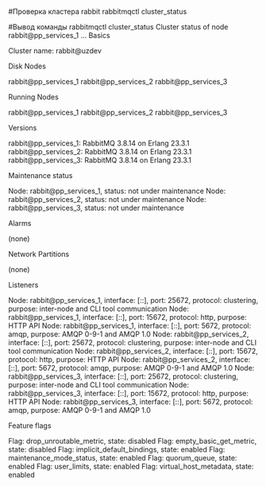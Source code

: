 #Проверка кластера rabbit
rabbitmqctl cluster_status

#Вывод команды
rabbitmqctl cluster_status
Cluster status of node rabbit@pp_services_1 ...
Basics

Cluster name: rabbit@uzdev

Disk Nodes

rabbit@pp_services_1
rabbit@pp_services_2
rabbit@pp_services_3

Running Nodes

rabbit@pp_services_1
rabbit@pp_services_2
rabbit@pp_services_3

Versions

rabbit@pp_services_1: RabbitMQ 3.8.14 on Erlang 23.3.1
rabbit@pp_services_2: RabbitMQ 3.8.14 on Erlang 23.3.1
rabbit@pp_services_3: RabbitMQ 3.8.14 on Erlang 23.3.1

Maintenance status

Node: rabbit@pp_services_1, status: not under maintenance
Node: rabbit@pp_services_2, status: not under maintenance
Node: rabbit@pp_services_3, status: not under maintenance

Alarms

(none)

Network Partitions

(none)

Listeners

Node: rabbit@pp_services_1, interface: [::], port: 25672, protocol: clustering, purpose: inter-node and CLI tool communication
Node: rabbit@pp_services_1, interface: [::], port: 15672, protocol: http, purpose: HTTP API
Node: rabbit@pp_services_1, interface: [::], port: 5672, protocol: amqp, purpose: AMQP 0-9-1 and AMQP 1.0
Node: rabbit@pp_services_2, interface: [::], port: 25672, protocol: clustering, purpose: inter-node and CLI tool communication
Node: rabbit@pp_services_2, interface: [::], port: 15672, protocol: http, purpose: HTTP API
Node: rabbit@pp_services_2, interface: [::], port: 5672, protocol: amqp, purpose: AMQP 0-9-1 and AMQP 1.0
Node: rabbit@pp_services_3, interface: [::], port: 25672, protocol: clustering, purpose: inter-node and CLI tool communication
Node: rabbit@pp_services_3, interface: [::], port: 15672, protocol: http, purpose: HTTP API
Node: rabbit@pp_services_3, interface: [::], port: 5672, protocol: amqp, purpose: AMQP 0-9-1 and AMQP 1.0

Feature flags

Flag: drop_unroutable_metric, state: disabled
Flag: empty_basic_get_metric, state: disabled
Flag: implicit_default_bindings, state: enabled
Flag: maintenance_mode_status, state: enabled
Flag: quorum_queue, state: enabled
Flag: user_limits, state: enabled
Flag: virtual_host_metadata, state: enabled
